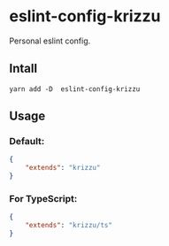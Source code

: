 # eslint-config-krizzu

Personal eslint config.


## Intall

```
yarn add -D  eslint-config-krizzu
```

## Usage

### Default:

```json
{
    "extends": "krizzu"
}
```

### For TypeScript:

```json
{
    "extends": "krizzu/ts"
}
```